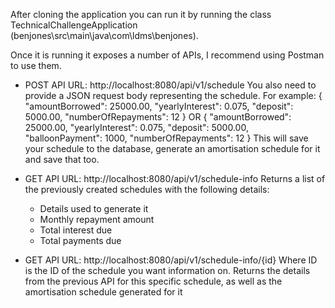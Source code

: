 After cloning the application you can run it by running the class TechnicalChallengeApplication (benjones\src\main\java\com\ldms\benjones).

Once it is running it exposes a number of APIs, I recommend using Postman to use them.

- POST API
URL: http://localhost:8080/api/v1/schedule
You also need to provide a JSON request body representing the schedule. For example:
{
  "amountBorrowed": 25000.00,
  "yearlyInterest": 0.075,
  "deposit": 5000.00,
  "numberOfRepayments": 12
  } 
OR
  {
  "amountBorrowed": 25000.00,
  "yearlyInterest": 0.075,
  "deposit": 5000.00,
  "balloonPayment": 1000,
  "numberOfRepayments": 12
  }
This will save your schedule to the database, generate an amortisation schedule for it and save that too.

- GET API
URL: http://localhost:8080/api/v1/schedule-info
Returns a list of the previously created schedules with the following details:
    - Details used to generate it
    - Monthly repayment amount
    - Total interest due
    - Total payments due

- GET API
URL: http://localhost:8080/api/v1/schedule-info/{id}
Where ID is the ID of the schedule you want information on.
Returns the details from the previous API for this specific schedule, as well as the amortisation schedule generated for it
